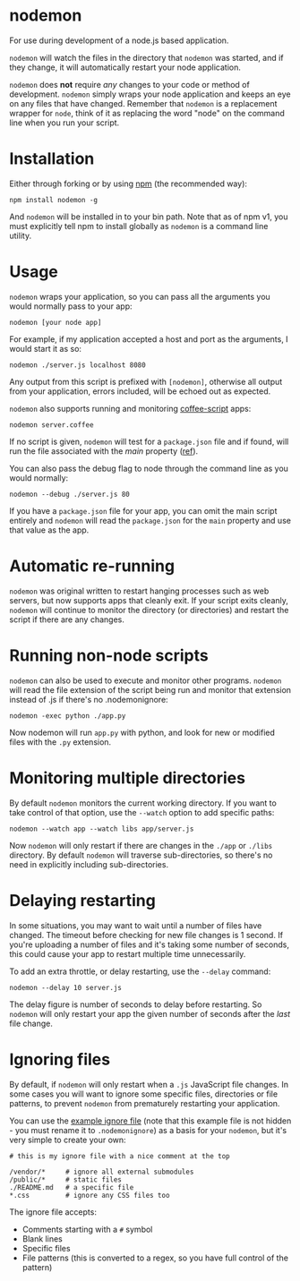 # nodemon

For use during development of a node.js based application. 

`nodemon` will watch the files in the directory that `nodemon` was started, and if they change, it will automatically restart your node application.

`nodemon` does **not** require *any* changes to your code or method of development. `nodemon` simply wraps your node application and keeps an eye on any files that have changed. Remember that `nodemon` is a replacement wrapper for `node`, think of it as replacing the word "node" on the command line when you run your script.

# Installation

Either through forking or by using [npm](http://npmjs.org) (the recommended way):

    npm install nodemon -g
    
And `nodemon` will be installed in to your bin path. Note that as of npm v1, you must explicitly tell npm to install globally as `nodemon` is a command line utility.

# Usage

`nodemon` wraps your application, so you can pass all the arguments you would normally pass to your app:

    nodemon [your node app]

For example, if my application accepted a host and port as the arguments, I would start it as so:

    nodemon ./server.js localhost 8080

Any output from this script is prefixed with `[nodemon]`, otherwise all output from your application, errors included, will be echoed out as expected.

`nodemon` also supports running and monitoring [coffee-script](http://jashkenas.github.com/coffee-script/) apps:

    nodemon server.coffee

If no script is given, `nodemon` will test for a `package.json` file and if found, will run the file associated with the *main* property ([ref](https://github.com/remy/nodemon/issues/14)).

You can also pass the debug flag to node through the command line as you would normally:

    nodemon --debug ./server.js 80

If you have a `package.json` file for your app, you can omit the main script entirely and `nodemon` will read the `package.json` for the `main` property and use that value as the app.

# Automatic re-running

`nodemon` was original written to restart hanging processes such as web servers, but now supports apps that cleanly exit. If your script exits cleanly, `nodemon` will continue to monitor the directory (or directories) and restart the script if there are any changes.

# Running non-node scripts

`nodemon` can also be used to execute and monitor other programs. `nodemon` will read the file extension of the script being run and monitor that extension instead of .js if there's no .nodemonignore:

    nodemon -exec python ./app.py

Now nodemon will run `app.py` with python, and look for new or modified files with the `.py` extension.

# Monitoring multiple directories

By default `nodemon` monitors the current working directory. If you want to take control of that option, use the `--watch` option to add specific paths:

    nodemon --watch app --watch libs app/server.js

Now `nodemon` will only restart if there are changes in the `./app` or `./libs` directory. By default `nodemon` will traverse sub-directories, so there's no need in explicitly including sub-directories.

# Delaying restarting

In some situations, you may want to wait until a number of files have changed. The timeout before checking for new file changes is 1 second. If you're uploading a number of files and it's taking some number of seconds, this could cause your app to restart multiple time unnecessarily.

To add an extra throttle, or delay restarting, use the `--delay` command:

    nodemon --delay 10 server.js

The delay figure is number of seconds to delay before restarting. So `nodemon` will only restart your app the given number of seconds after the *last* file change.

# Ignoring files

By default, if `nodemon` will only restart when a `.js` JavaScript file changes.  In some cases you will want to ignore some specific files, directories or file patterns, to prevent `nodemon` from prematurely restarting your application.

You can use the [example ignore file](http://github.com/remy/nodemon/blob/master/nodemonignore.example) (note that this example file is not hidden - you must rename it to `.nodemonignore`) as a basis for your `nodemon`, but it's very simple to create your own:

    # this is my ignore file with a nice comment at the top
    
    /vendor/*     # ignore all external submodules
    /public/*     # static files
    ./README.md   # a specific file
    *.css         # ignore any CSS files too

The ignore file accepts:

* Comments starting with a `#` symbol
* Blank lines
* Specific files
* File patterns (this is converted to a regex, so you have full control of the pattern)
